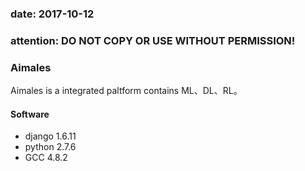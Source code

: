 ### date: 2017-10-12

### attention: DO NOT COPY OR USE WITHOUT PERMISSION! 

### Aimales
Aimales is a integrated paltform contains ML、DL、RL。

#### Software
- django 1.6.11
- python 2.7.6
- GCC 4.8.2
